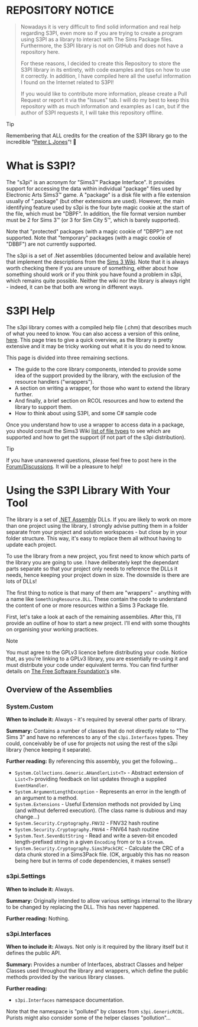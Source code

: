 # REPOSITORY NOTICE

> Nowadays it is very difficult to find solid information and real help regarding S3PI, even more so if you are trying to create a program using S3PI as a library to interact with The Sims Package files. Furthermore, the S3PI library is not on GitHub and does not have a repository here.
>
> For these reasons, I decided to create this Repository to store the S3PI library in its entirety, with code examples and tips on how to use it correctly. In addition, I have compiled here all the useful information I found on the Internet related to S3PI!
>
> If you would like to contribute more information, please create a Pull Request or report it via the "Issues" tab. I will do my best to keep this repository with as much information and examples as I can, but if the author of S3PI requests it, I will take this repository offline.

> [!TIP]
> Remembering that ALL credits for the creation of the S3PI library go to the incredible "<a href="https://sourceforge.net/u/pljones/profile/">Peter L Jones</a>"! 🙂

# What is S3PI?

The "s3pi" is an acronym for "Sims3™ Package Interface". It provides support for accessing the data within individual "package" files used by Electronic Arts Sims3™ game. A "package" is a disk file with a file extension usually of ".package" (but other extensions are used). However, the main identifying feature used by s3pi is the four byte magic cookie at the start of the file, which must be "DBPF". In addition, the file format version number must be 2 for Sims 3™ (or 3 for Sim City 5™, which is barely supported).

Note that "protected" packages (with a magic cookie of "DBPP") are not supported. Note that "temporary" packages (with a magic cookie of "DBBF") are not currently supported.

The s3pi is a set of .Net assemblies (documented below and available here) that implement the descriptions from the <a href="https://simswiki.info/wiki.php?title=Tutorials:TS3_Advanced_Coding_Tutorials">Sims 3 Wiki</a>. Note that it is always worth checking there if you are unsure of something, either about how something should work or if you think you have found a problem in s3pi, which remains quite possible. Neither the wiki nor the library is always right - indeed, it can be that both are wrong in different ways.

# S3PI Help

The s3pi library comes with a compiled help file (.chm) that describes much of what you need to know. You can also access a version of this online, <a href="http://peter.drealm.info/Help/Index">here</a>. This page tries to give a quick overview, as the library is pretty extensive and it may be tricky working out what it is you do need to know.

This page is divided into three remaining sections.

- The guide to the core library components, intended to provide some idea of the support provided by the library, with the exclusion of the resource handlers ("wrappers").
- A section on writing a wrapper, for those who want to extend the library further.
- And finally, a brief section on RCOL resources and how to extend the library to support them.
- How to think about using S3PI, and some C# sample code

Once you understand how to use a wrapper to access data in a package, you should consult the Sims3 Wiki <a href="https://simswiki.info/wiki.php?title=Sims_3:PackedFileTypes">list of file types</a> to see which are supported and how to get the support (if not part of the s3pi distribution).

> [!TIP]
> If you have unanswered questions, please feel free to post here in the <a href="https://github.com/marcos4503/sims3-package-interface/discussions">Forum/Discussions</a>. It will be a pleasure to help!

# Using the S3PI Library With Your Tool

The library is a set of <a href="https://en.wikipedia.org/wiki/Assembly_(CLI)">.NET Assembly</a> DLLs. If you are likely to work on more than one project using the library, I strongly advise putting them in a folder separate from your project and solution workspaces - but close by in your folder structure. This way, it's easy to replace them all without having to update each project.

To use the library from a new project, you first need to know which parts of the library you are going to use. I have deliberately kept the dependant parts separate so that your project only needs to reference the DLLs it needs, hence keeping your project down in size. The downside is there are lots of DLLs!

The first thing to notice is that many of them are "wrappers" - anything with a name like `SomethingResource.DLL`. These contain the code to understand the content of one or more resources within a Sims 3 Package file.

First, let's take a look at each of the remaining assemblies. After this, I'll provide an outline of how to start a new project. I'll end with some thoughts on organising your working practices.

> [!NOTE]
> You must agree to the GPLv3 licence before distributing your code. Notice that, as you're linking to a GPLv3 library, you are essentially re-using it and must distribute your code under equivalent terms. You can find further details on <a href="https://www.fsf.org/">The Free Software Foundation's</a> site.

## Overview of the Assemblies

### System.Custom

**When to include it:** Always - it's required by several other parts of library.

**Summary:** Contains a number of classes that do not directly relate to "The Sims 3" and have no references to any of the `s3pi.Interfaces` types. They could, conceivably be of use for projects not using the rest of the s3pi library (hence keeping it separate).

**Further reading:** By referencing this assembly, you get the following...

- `System.Collections.Generic.AHandlerList<T>` - Abstract extension of `List<T>` providing feedback on list updates through a supplied `EventHandler`.
- `System.ArgumentLengthException` - Represents an error in the length of an argument to a method.
- `System.Extensions` - Useful Extension methods not provided by Linq (and without deferred execution). (The class name is dubious and may change...)
- `System.Security.Cryptography.FNV32` - FNV32 hash routine
- `System.Security.Cryptography.FNV64` - FNV64 hash routine
- `System.Text.SevenBitString` - Read and write a seven-bit encoded length-prefixed string in a given `Encoding` from or to a `Stream`.
- `System.Security.Cryptography.Sims3PackCRC` - Calculate the CRC of a data chunk stored in a Sims3Pack file. (OK, arguably this has no reason being here but in terms of code dependencies, it makes sense!)

### s3pi.Settings

**When to include it:** Always.

**Summary:** Originally intended to allow various settings internal to the library to be changed by replacing the DLL. This has never happened.

**Further reading:** Nothing.

### s3pi.Interfaces

**When to include it:** Always. Not only is it required by the library itself but it defines the public API.

**Summary:** Provides a number of Interfaces, abstract Classes and helper Classes used throughout the library and wrappers, which define the public methods provided by the various library classes.

**Further reading:**

- `s3pi.Interfaces` namespace documentation.

Note that the namespace is "polluted" by classes from `s3pi.GenericRCOL`. Purists might also consider some of the helper classes "pollution"...
